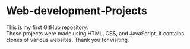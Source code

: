 # Web-development-Projects
This is my first GitHub repository. <br>
These projects were made using HTML, CSS, and JavaScript. It contains clones of various websites.
Thank you for visiting.
